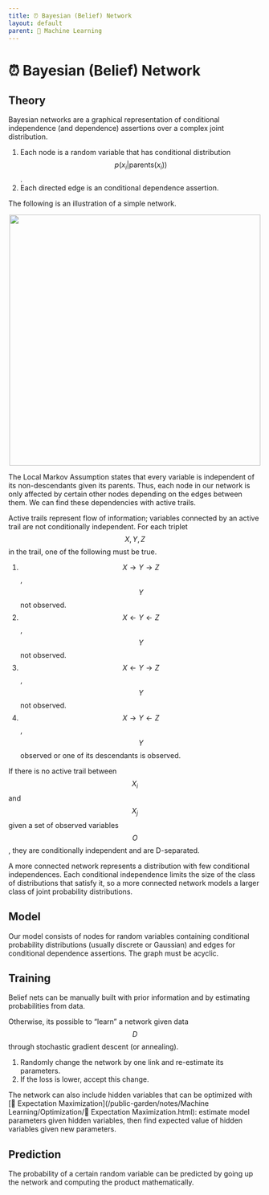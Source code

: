 ```yaml
---
title: ⏰ Bayesian (Belief) Network
layout: default
parent: 🤖 Machine Learning
---
```


# ⏰ Bayesian (Belief) Network

## Theory
Bayesian networks are a graphical representation of conditional independence (and dependence) assertions over a complex joint distribution.
1. Each node is a random variable that has conditional distribution $$p(x_i \vert \text{parents} (x_i))$$. 
2. Each directed edge is an conditional dependence assertion.

The following is an illustration of a simple network.

<div style="text-align:center">
<img src="{{ site.url }}{{ site.baseurl }}/notes/Attachments/20221229103135.png?raw=true" width="500"/>
</div>

The Local Markov Assumption states that every variable is independent of its non-descendants given its parents. Thus, each node in our network is only affected by certain other nodes depending on the edges between them. We can find these dependencies with active trails.

Active trails represent flow of information; variables connected by an active trail are not conditionally independent. For each triplet $$X, Y, Z$$ in the trail, one of the following must be true.
1.  $$X \rightarrow Y \rightarrow Z$$, $$Y$$ not observed.
2.  $$X \leftarrow Y \leftarrow Z$$, $$Y$$ not observed.
3.  $$X \leftarrow Y \rightarrow Z$$, $$Y$$ not observed.
4.  $$X \rightarrow Y \leftarrow Z$$, $$Y$$ observed or one of its descendants is observed.

If there is no active trail between $$X_i$$ and $$X_j$$ given a set of observed variables $$O$$, they are conditionally independent and are D-separated.

A more connected network represents a distribution with few conditional independences. Each conditional independence limits the size of the class of distributions that satisfy it, so a more connected network models a larger class of joint probability distributions.

## Model
Our model consists of nodes for random variables containing conditional probability distributions (usually discrete or Gaussian) and edges for conditional dependence assertions. The graph must be acyclic.

## Training
Belief nets can be manually built with prior information and by estimating probabilities from data.

Otherwise, its possible to “learn” a network given data $$D$$ through stochastic gradient descent (or annealing).
1. Randomly change the network by one link and re-estimate its parameters.
2. If the loss is lower, accept this change.

The network can also include hidden variables that can be optimized with [🎉 Expectation Maximization](/public-garden/notes/Machine Learning/Optimization/🎉 Expectation Maximization.html): estimate model parameters given hidden variables, then find expected value of hidden variables given new parameters.

## Prediction
The probability of a certain random variable can be predicted by going up the network and computing the product mathematically.